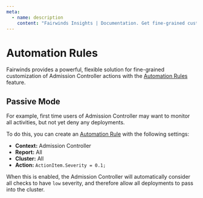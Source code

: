 ```yaml
---
meta:
  - name: description
    content: "Fairwinds Insights | Documentation. Get fine-grained customization of Admission Controller actions with the Automation Rules feature"
---
```

# Automation Rules
Fairwinds provides a powerful, flexible solution for fine-grained customization of Admission Controller actions with the [Automation Rules](https://insights.docs.fairwinds.com/features/rules/) feature. 

## Passive Mode
For example, first time users of Admission Controller may want to monitor all activities, but not yet deny any deployments.

To do this, you can create an [Automation Rule](https://insights.docs.fairwinds.com/features/rules/) with the following settings:
* **Context:** Admission Controller
* **Report:** All
* **Cluster:** All
* **Action:** `ActionItem.Severity = 0.1;`

When this is enabled, the Admission Controller will automatically consider all checks to have `low` severity, and therefore allow all deployments to pass into the cluster.


